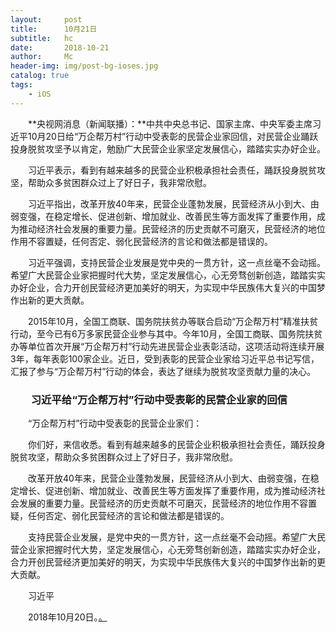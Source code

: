 ```yaml
---
layout:     post
title:      10月21日
subtitle:   hc
date:       2018-10-21
author:     Mc
header-img: img/post-bg-ioses.jpg
catalog: true
tags:
    - iOS
---
```


　　**央视网消息（新闻联播）：**中共中央总书记、国家主席、中央军委主席习近平10月20日给“万企帮万村”行动中受表彰的民营企业家回信，对民营企业踊跃投身脱贫攻坚予以肯定，勉励广大民营企业家坚定发展信心，踏踏实实办好企业。

　　习近平表示，看到有越来越多的民营企业积极承担社会责任，踊跃投身脱贫攻坚，帮助众多贫困群众过上了好日子，我非常欣慰。

　　习近平指出，改革开放40年来，民营企业蓬勃发展，民营经济从小到大、由弱变强，在稳定增长、促进创新、增加就业、改善民生等方面发挥了重要作用，成为推动经济社会发展的重要力量。民营经济的历史贡献不可磨灭，民营经济的地位作用不容置疑，任何否定、弱化民营经济的言论和做法都是错误的。

　　习近平强调，支持民营企业发展是党中央的一贯方针，这一点丝毫不会动摇。希望广大民营企业家把握时代大势，坚定发展信心，心无旁骛创新创造，踏踏实实办好企业，合力开创民营经济更加美好的明天，为实现中华民族伟大复兴的中国梦作出新的更大贡献。

　　2015年10月，全国工商联、国务院扶贫办等联合启动“万企帮万村”精准扶贫行动，至今已有6万多家民营企业参与其中。今年10月，全国工商联、国务院扶贫办等单位首次开展“万企帮万村”行动先进民营企业表彰活动，这项活动将连续开展3年，每年表彰100家企业。近日，受到表彰的民营企业家给习近平总书记写信，汇报了参与“万企帮万村”行动的体会，表达了继续为脱贫攻坚贡献力量的决心。

### 　　习近平给“万企帮万村”行动中受表彰的民营企业家的回信

　　“万企帮万村”行动中受表彰的民营企业家们：

　　你们好，来信收悉。看到有越来越多的民营企业积极承担社会责任，踊跃投身脱贫攻坚，帮助众多贫困群众过上了好日子，我非常欣慰。

　　改革开放40年来，民营企业蓬勃发展，民营经济从小到大、由弱变强，在稳定增长、促进创新、增加就业、改善民生等方面发挥了重要作用，成为推动经济社会发展的重要力量。民营经济的历史贡献不可磨灭，民营经济的地位作用不容置疑，任何否定、弱化民营经济的言论和做法都是错误的。

　　支持民营企业发展，是党中央的一贯方针，这一点丝毫不会动摇。希望广大民营企业家把握时代大势，坚定发展信心，心无旁骛创新创造，踏踏实实办好企业，合力开创民营经济更加美好的明天，为实现中华民族伟大复兴的中国梦作出新的更大贡献。

　　习近平

　　2018年10月20日。[。](http://news.cctv.com/2018/10/21/ARTI1DVufF9ep14JaH5fPfE8181021.shtml "。")
